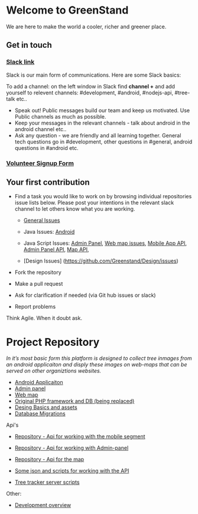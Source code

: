 # Welcome to GreenStand
We are here to make the world a cooler, richer and greener place. 

## Get in touch
### [Slack link](https://join.slack.com/t/greenstand/shared_invite/enQtMjcyMzgyMjk4NzU3LWZmNjM3YzY5N2Q0MzQ5YTM4OGZkMWJhM2U4MTkyYjI2NjhkN2YxNTRiMDIwNWQ5ZTVlNDczYzBjZmMxYzM2ZjU)
Slack is our main form of communications. Here are some Slack basics: 

To add a channel: on the left window in Slack find **channel +** and add yourself to relevent channels: #development, #android, #nodejs-api, #tree-talk etc..

* Speak out! Public messages build our team and keep us motivated. Use Public channels as much as possible. 
* Keep your messages in the relevant channels - talk about android in the android channel etc..
* Ask any question - we are friendly and all learning together. General tech questions go in #development, other questions in #general, android questions in #android etc.

### [Volunteer Signup Form](https://docs.google.com/forms/d/e/1FAIpQLSe61HDJKVH16vtTxhXpbwCH-wTVN1e6XoVU1riWjJ-ne5SIiA/viewform?usp=sf_link)

## Your first contribution
* Find a task you would like to work on by browsing individual repositories issue lists below. Please post your intentions in the relevant slack channel to let others know what you are working. 
   * [General Issues](https://github.com/Greenstand/Development-Overview/issues)
   * Java Issues: [Android](https://github.com/Greenstand/treetracker-android/issues)
       
   * Java Script Issues:
          [Admin Panel](https://github.com/Greenstand/treetracker-admin/issues), 
          [Web map issues](https://github.com/Greenstand/treetracker-web/issues), 
          [Mobile App API](https://github.com/Greenstand/treetracker-mobile-api/issues), 
          [Admin Panel API](https://github.com/Greenstand/treetracker-admin-api/issues), 
          [Map API](https://github.com/Greenstand/treetracker-map-api/issues),
                
    * [Design Issues] (https://github.com/Greenstand/Design/issues)

* Fork the repository
* Make a pull request
* Ask for clarification if needed (via Git hub issues or slack)
* Report problems

Think Agile.  When it doubt ask.

# Project Repository

*In it’s most basic form this platform is designed to collect tree inmages from an android applicaiton and disply these images on web-maps that can be served on other organiztions websites.*

* [Android Applicaiton](https://github.com/Greenstand/treetracker-android)
* [Admin panel](Https://github.com/Greenstand/treetracker-admin)
* [Web map](https://github.com/Greenstand/treetracker-web)
* [Original PHP framework and DB (being replaced)](https://github.com/Greenstand/treetracker.org)
* [Desing Basics and assets](https://github.com/Greenstand/Design)
* [Database Migrations](https://github.com/Greenstand/treetracker-database-migrations)

Api's 
* [Repository - Api for working with the mobile segment](https://github.com/Greenstand/treetracker-mobile-api)
* [Repository - Api for working with Admin-panel](https://github.com/Greenstand/treetracker-admin-api)
* [Repository - Api for the map](https://github.com/Greenstand/treetracker-map-api)

* [Some json and scripts for working with the API](https://github.com/Greenstand/treetracker-json)
* [Tree tracker server scripts](https://github.com/Greenstand/treetracker-server-scripts)

Other:
* [Development overview](https://github.com/Greenstand/Development-Overview)
